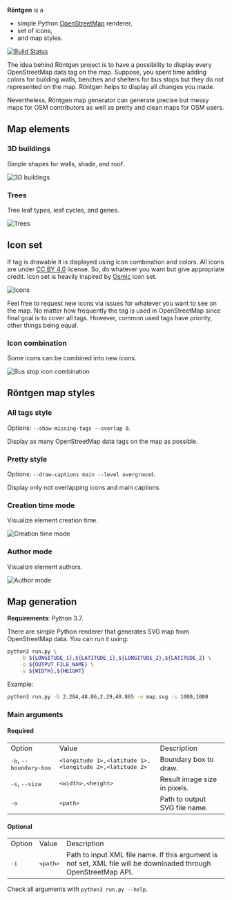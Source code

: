 **Röntgen** is a 
  * simple Python [OpenStreetMap](http://openstreetmap.org) renderer,
  * set of icons,
  * and map styles.

[![Build Status](https://travis-ci.org/enzet/Roentgen.svg?branch=master)](https://travis-ci.org/enzet/Roentgen)

The idea behind Röntgen project is to have a possibility to display every
OpenStreetMap data tag on the map. Suppose, you spent time adding colors for
building walls, benches and shelters for bus stops but they do not represented
on the map. Röntgen helps to display all changes you made.

Nevertheless, Röntgen map generator can generate precise but messy maps for OSM
contributors as well as pretty and clean maps for OSM users.

Map elements
------------

### 3D buildings ###

Simple shapes for walls, shade, and roof.

![3D buildings](doc/buildings.png)

### Trees ###

Tree leaf types, leaf cycles, and genes.

![Trees](doc/trees.png)

Icon set
--------

If tag is drawable it is displayed using icon combination and colors. All icons
are under [CC BY 4.0](http://creativecommons.org/licenses/by/4.0/) license. So,
do whatever you want but give appropriate credit. Icon set is heavily inspired
by [Osmic](https://github.com/gmgeo/osmic) icon set.

![Icons](doc/grid.png)

Feel free to request new icons via issues for whatever you want to see on the
map. No matter how frequently the tag is used in OpenStreetMap since final goal
is to cover all tags. However, common used tags have priority, other things
being equal.

### Icon combination ###

Some icons can be combined into new icons.

![Bus stop icon combination](doc/bus_stop.png)


Röntgen map styles
------------------

### All tags style ###

Options: `--show-missing-tags --overlap 0`.

Display as many OpenStreetMap data tags on the map as possible.

### Pretty style ###

Options: `--draw-captions main --level overground`.

Display only not overlapping icons and main captions.

### Creation time mode ###

Visualize element creation time.

![Creation time mode](doc/time.png)

### Author mode ###

Visualize element authors.

![Author mode](doc/user.png)

Map generation
--------------

**Requirements**: Python 3.7.

There are simple Python renderer that generates SVG map from OpenStreetMap data.
You can run it using:

```bash
python3 run.py \
    -b ${LONGITUDE_1},${LATITUDE_1},${LONGITUDE_2},${LATITUDE_2} \
    -o ${OUTPUT_FILE_NAME} \
    -s ${WIDTH},${HEIGHT}
```

Example:

```bash
python3 run.py -b 2.284,48.86,2.29,48.865 -o map.svg -s 1000,1000
```

### Main arguments ###

#### Required ####

<table>
    <tr><td>Option</td><td>Value</td><td>Description</td></tr>
    <tr>
        <td><tt>-b</tt>, <tt>--boundary-box</tt></td>
        <td>
            <tt>&lt;longitude 1&gt;,&lt;latitude 1&gt;,&lt;longitude 
            2&gt;,&lt;latitude 2&gt;</tt>
        </td>
        <td>Boundary box to draw.</td>
    </tr>
    <tr>
        <td><tt>-s</tt>, <tt>--size</tt></td>
        <td><tt>&lt;width&gt;,&lt;height&gt;</tt></td>
        <td>Result image size in pixels.</td>
    </tr>
    <tr>
        <td><tt>-o</tt></td>
        <td><tt>&lt;path&gt;</tt></td>
        <td>Path to output SVG file name.</td>
    </tr>
</table>

#### Optional ####

<table>
    <tr><td>Option</td><td>Value</td><td>Description</td></tr>
    <tr>
        <td><tt>-i</tt></td>
        <td><tt>&lt;path&gt;</tt></td>
        <td>Path to input XML file name. If this argument is not set, XML file
        will be downloaded through OpenStreetMap API.</td>
    </tr>
</table>

Check all arguments with `python3 run.py --help`.
